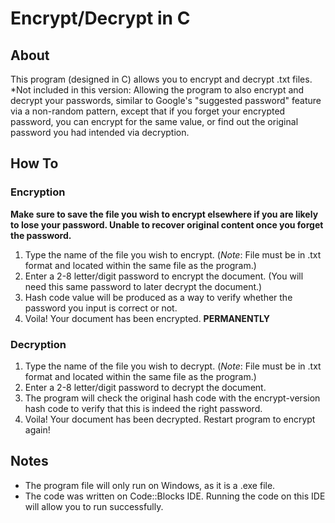 # Encrypt/Decrypt in C

## About
This program (designed in C) allows you to encrypt and decrypt .txt files.
*Not included in this version: Allowing the program to also encrypt and decrypt your passwords, similar to Google's "suggested password" feature via a non-random pattern, except that if you forget your encrypted password, you can encrypt for the same value, or find out the original password you had intended via decryption.

## How To
### Encryption
**Make sure to save the file you wish to encrypt elsewhere if you are likely to lose your password. Unable to recover original content once you forget the password.**
1. Type the name of the file you wish to encrypt. (*Note*: File must be in .txt format and located within the same file as the program.)
1. Enter a 2-8 letter/digit password to encrypt the document. (You will need this same password to later decrypt the document.)
1. Hash code value will be produced as a way to verify whether the password you input is correct or not.
1. Voila! Your document has been encrypted. **PERMANENTLY**

### Decryption
1. Type the name of the file you wish to decrypt. (*Note*: File must be in .txt format and located within the same file as the program.)
1. Enter a 2-8 letter/digit password to decrypt the document.
1. The program will check the original hash code with the encrypt-version hash code to verify that this is indeed the right password.
1. Voila! Your document has been decrypted. Restart program to encrypt again!

## Notes
* The program file will only run on Windows, as it is a .exe file.
* The code was written on Code::Blocks IDE. Running the code on this IDE will allow you to run successfully.
